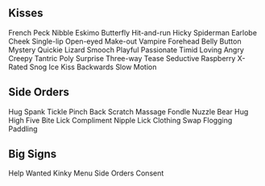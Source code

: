 ## Kisses
French
Peck
Nibble
Eskimo
Butterfly
Hit-and-run
Hicky
Spiderman
Earlobe
Cheek
Single-lip
Open-eyed
Make-out
Vampire
Forehead
Belly Button
Mystery
Quickie
Lizard
Smooch
Playful
Passionate
Timid
Loving
Angry
Creepy
Tantric
Poly
Surprise
Three-way
Tease
Seductive
Raspberry
X-Rated
Snog
Ice Kiss
Backwards
Slow Motion 

## Side Orders
Hug
Spank
Tickle
Pinch
Back Scratch
Massage
Fondle
Nuzzle
Bear Hug
High Five
Bite
Lick
Compliment
Nipple Lick
Clothing Swap
Flogging
Paddling

## Big Signs
Help Wanted
Kinky
Menu
Side Orders
Consent
